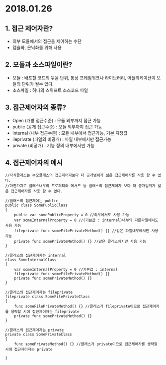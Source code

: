 # 2018.01.26

## 1. 접근 제어자란?
- 외부 모듈에서의 접근을 제어하는 수단
- 캡슐화, 은닉화를 위해 사용

## 2. 모듈과 소스파일이란?
- 모듈 : 배포할 코드의 묶음 단위, 통상 프레임워크나 라이브러리, 어플리케이션이 모듈의 단위가 될수 있다.
- 소스파일 : 하나의 스위프트 소스코드 파일

## 3. 접근제어자의 종류?
- Open (개방 접근수준) : 모듈 외부까지 접근 가능
- public (공개 접근수준) : 모듈 외부까지 접근 가능
- internal (내부 접근수준) : 모듈 내부에서 접근가능, 기본 지정값
- ileprivate (파일외 비공개) : 파일 내부에서만 접근가능
- private (비공개) : 기능 정의 내부에서만 가능

## 4. 접근제어자의 예시
~~~
//자식클래스는 부모클래스의 접근제어자보다 더 공개범위가 넓은 접근제어자를 사용 할 수 없다.
//마찬가지로 클래스내부의 프로퍼티와 메서드 등 클래스의 접근제어자 보다 더 공개범위가 넓은 접근제어자를 사용 할 수 없다.

//클래스의 접근제어는 public
public class SomePublicClass
{
    public var somePublicProperty = 0 //외부에서도 사용 가능
    var someInternalProperty = 0 //(기본값 : internal)내부의 다른파일에서도 사용 가능
    fileprivate func someFilePrivateMethod() {} //같은 파일내부에서만 사용 가능
    private func somePrivateMethod() {} //같은 클래스에서만 사용 가능
}

//클래스의 접근제어자는 internal
class SomeInternalClass
{
    var someInternalProperty = 0 //기본값 : internal
    fileprivate func someFilePrivateMethod() {}
    private func somePrivateMethod() {}
}

//클래스의 접근제어자는 fileprivate
fileprivate class SomeFilePrivateClass
{
    func someFilePrivateMethod() {} //클래스가 fileprivate이므로 접근제어자를 생략할 시에 접근제어자는 fileprivate
    private func somePrivateMethod() {}
}

//클래스의 접근제어자는 private
private class SomePrivateClass
{
    func somePrivateMethod() {} //클래스가 private이므로 접근제어자를 생략할 시에 접근제어자는 private

}
~~~